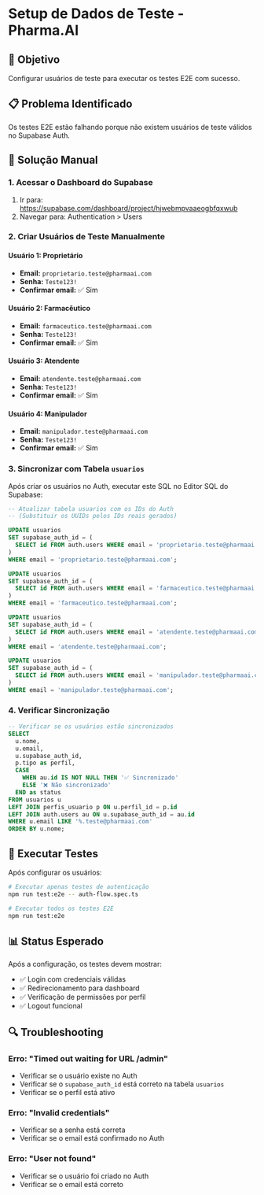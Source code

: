 # Setup de Dados de Teste - Pharma.AI

## 🎯 Objetivo
Configurar usuários de teste para executar os testes E2E com sucesso.

## 📋 Problema Identificado
Os testes E2E estão falhando porque não existem usuários de teste válidos no Supabase Auth.

## 🔧 Solução Manual

### 1. Acessar o Dashboard do Supabase
1. Ir para: https://supabase.com/dashboard/project/hjwebmpvaaeogbfqxwub
2. Navegar para: Authentication > Users

### 2. Criar Usuários de Teste Manualmente

#### Usuário 1: Proprietário
- **Email:** `proprietario.teste@pharmaai.com`
- **Senha:** `Teste123!`
- **Confirmar email:** ✅ Sim

#### Usuário 2: Farmacêutico
- **Email:** `farmaceutico.teste@pharmaai.com`
- **Senha:** `Teste123!`
- **Confirmar email:** ✅ Sim

#### Usuário 3: Atendente
- **Email:** `atendente.teste@pharmaai.com`
- **Senha:** `Teste123!`
- **Confirmar email:** ✅ Sim

#### Usuário 4: Manipulador
- **Email:** `manipulador.teste@pharmaai.com`
- **Senha:** `Teste123!`
- **Confirmar email:** ✅ Sim

### 3. Sincronizar com Tabela `usuarios`

Após criar os usuários no Auth, executar este SQL no Editor SQL do Supabase:

```sql
-- Atualizar tabela usuarios com os IDs do Auth
-- (Substituir os UUIDs pelos IDs reais gerados)

UPDATE usuarios 
SET supabase_auth_id = (
  SELECT id FROM auth.users WHERE email = 'proprietario.teste@pharmaai.com'
)
WHERE email = 'proprietario.teste@pharmaai.com';

UPDATE usuarios 
SET supabase_auth_id = (
  SELECT id FROM auth.users WHERE email = 'farmaceutico.teste@pharmaai.com'
)
WHERE email = 'farmaceutico.teste@pharmaai.com';

UPDATE usuarios 
SET supabase_auth_id = (
  SELECT id FROM auth.users WHERE email = 'atendente.teste@pharmaai.com'
)
WHERE email = 'atendente.teste@pharmaai.com';

UPDATE usuarios 
SET supabase_auth_id = (
  SELECT id FROM auth.users WHERE email = 'manipulador.teste@pharmaai.com'
)
WHERE email = 'manipulador.teste@pharmaai.com';
```

### 4. Verificar Sincronização

```sql
-- Verificar se os usuários estão sincronizados
SELECT 
  u.nome,
  u.email,
  u.supabase_auth_id,
  p.tipo as perfil,
  CASE 
    WHEN au.id IS NOT NULL THEN '✅ Sincronizado'
    ELSE '❌ Não sincronizado'
  END as status
FROM usuarios u
LEFT JOIN perfis_usuario p ON u.perfil_id = p.id
LEFT JOIN auth.users au ON u.supabase_auth_id = au.id
WHERE u.email LIKE '%.teste@pharmaai.com'
ORDER BY u.nome;
```

## 🧪 Executar Testes

Após configurar os usuários:

```bash
# Executar apenas testes de autenticação
npm run test:e2e -- auth-flow.spec.ts

# Executar todos os testes E2E
npm run test:e2e
```

## 📊 Status Esperado

Após a configuração, os testes devem mostrar:
- ✅ Login com credenciais válidas
- ✅ Redirecionamento para dashboard
- ✅ Verificação de permissões por perfil
- ✅ Logout funcional

## 🔍 Troubleshooting

### Erro: "Timed out waiting for URL /admin"
- Verificar se o usuário existe no Auth
- Verificar se o `supabase_auth_id` está correto na tabela `usuarios`
- Verificar se o perfil está ativo

### Erro: "Invalid credentials"
- Verificar se a senha está correta
- Verificar se o email está confirmado no Auth

### Erro: "User not found"
- Verificar se o usuário foi criado no Auth
- Verificar se o email está correto 